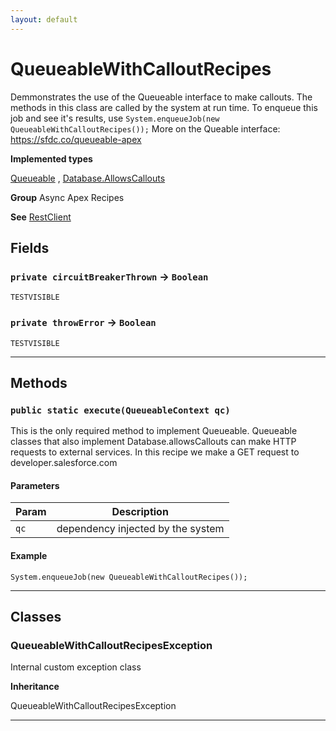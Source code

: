 ```yaml
---
layout: default
---
```

# QueueableWithCalloutRecipes

Demmonstrates the use of the Queueable interface to make
callouts. The methods in this class are called by the system at run time.
To enqueue this job and see it's results, use `System.enqueueJob(new QueueableWithCalloutRecipes());`
More on the Queable interface:
https://sfdc.co/queueable-apex


**Implemented types**

[Queueable](Queueable)
, 
[Database.AllowsCallouts](Database.AllowsCallouts)


**Group** Async Apex Recipes


**See** [RestClient](../Shared-Code/RestClient.md)

## Fields

### `private circuitBreakerThrown` → `Boolean`

`TESTVISIBLE` 

### `private throwError` → `Boolean`

`TESTVISIBLE` 

---
## Methods
### `public static execute(QueueableContext qc)`

This is the only required method to implement Queueable. Queueable classes that also implement Database.allowsCallouts can make HTTP requests to external services. In this recipe we make a GET request to developer.salesforce.com

#### Parameters

|Param|Description|
|---|---|
|`qc`|dependency injected by the system|

#### Example
```apex
System.enqueueJob(new QueueableWithCalloutRecipes());
```


---
## Classes
### QueueableWithCalloutRecipesException

Internal custom exception class


**Inheritance**

QueueableWithCalloutRecipesException


---
